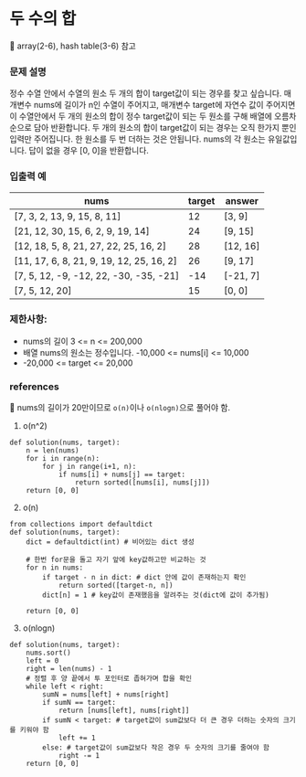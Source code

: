 # 두 수의 합 

:paperclip: array(2-6), hash table(3-6) 참고 

### 문제 설명 
정수 수열 안에서 수열의 원소 두 개의 합이 target값이 되는 경우를 찾고 싶습니다.
매개변수 nums에 길이가 n인 수열이 주어지고, 매개변수 target에 자연수 값이 주어지면 이
수열안에서 두 개의 원소의 합이 정수 target값이 되는 두 원소를 구해 배열에 오름차순으로
담아 반환합니다.
두 개의 원소의 합이 target값이 되는 경우는 오직 한가지 뿐인 입력만 주어집니다.
한 원소를 두 번 더하는 것은 안됩니다. 
nums의 각 원소는 유일값입니다. 답이 없을 경우 [0, 0]을 반환합니다.

### 입출력 예
|nums| target| answer|
|---|---|---|
|[7, 3, 2, 13, 9, 15, 8, 11] |12| [3, 9]|
|[21, 12, 30, 15, 6, 2, 9, 19, 14] |24 |[9, 15]|
|[12, 18, 5, 8, 21, 27, 22, 25, 16, 2]| 28| [12, 16]|
|[11, 17, 6, 8, 21, 9, 19, 12, 25, 16, 2] |26| [9, 17]|
|[7, 5, 12, -9, -12, 22, -30, -35, -21]| -14| [-21, 7]|
|[7, 5, 12, 20]| 15| [0, 0]|

### 제한사항:
* nums의 길이 3 <= n <= 200,000
* 배열 nums의 원소는 정수입니다. -10,000 <= nums[i] <= 10,000
* -20,000 <= target <= 20,000

### references 
:memo: nums의 길이가 20만이므로 `o(n)`이나 `o(nlogn)`으로 풀어야 함.

1. o(n^2)
```
def solution(nums, target):
	n = len(nums)
	for i in range(n):
		for j in range(i+1, n):
			if nums[i] + nums[j] == target:
				return sorted([nums[i], nums[j]])
	return [0, 0]
```

2. o(n)
```
from collections import defaultdict
def solution(nums, target):
    dict = defaultdict(int) # 비어있는 dict 생성 
    
    # 한번 for문을 돌고 자기 앞에 key값하고만 비교하는 것 
    for n in nums:
        if target - n in dict: # dict 안에 값이 존재하는지 확인 
            return sorted([target-n, n])
        dict[n] = 1 # key값이 존재했음을 알려주는 것(dict에 값이 추가됨) 
            
    return [0, 0]
``` 

3. o(nlogn)
```
def solution(nums, target):
    nums.sort()
    left = 0
    right = len(nums) - 1
	# 정렬 후 양 끝에서 투 포인터로 좁혀가며 합을 확인 
    while left < right:
        sumN = nums[left] + nums[right]
        if sumN == target:
            return [nums[left], nums[right]]
        if sumN < target: # target값이 sum값보다 더 큰 경우 더하는 숫자의 크기를 키워야 함 
            left += 1
        else: # target값이 sum값보다 작은 경우 두 숫자의 크기를 줄여야 함
            right -= 1
    return [0, 0]
```


